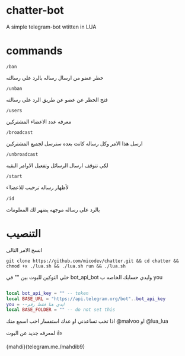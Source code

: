 # chatter-bot

A simple telegram-bot wtitten in LUA 

# commands
`/ban`

 حظر عضو من ارسال رساله بالرد على رسالته

`/unban`

فتح الحظر عن عضو عن طريق الرد على رسالته

`/users` 

معرفه عدد الاعضاء المشتركين

`/broadcast`

ارسل هذا الامر وكل رساله كانت بعده سترسل لجميع المشتركين

`/unbroadcast`

لكي تتوقف ارسال الرسائل وتفعيل الاوامر البقيه

`/start`

لأظهار رساله ترحيب للاعضاٱء

`/id` 

بالرد على رساله موجهه يضهر لك المعلومات

# التنصيب


انسخ الامر التالي

```
git clone https://github.com/micodev/chatter.git && cd chatter && chmod +x ./lua.sh && ./lua.sh run && ./lua.sh

```
خلي التوكين للبوت بين "" في bot_api_bot
وايدي حسابك الخاصه ب you

```lua

local bot_api_key = "" -- token
local BASE_URL = "https://api.telegram.org/bot"..bot_api_key
you = --ايدي هنا فقط رقم
local BASE_FOLDER = "" -- do not set this

```
اذا تحب تساعدني او عدك استفسار احب اسمع منك
@malvoo
او 
@lua_lua

لمعرفه جديد عن البوت 👍

{mahdi}(telegram.me./mahdib9)
